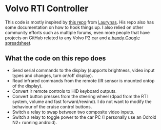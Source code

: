 # Volvo RTI Controller

This code is mostly inspired by [this repo](https://github.com/laurynas/volvo) from [Laurynas](https://github.com/laurynas/).
His repo also has some documentation on how to hook things up. I also relied on other community efforts such as multiple forums, even more people that have projects on GitHub related to any Volvo P2 car and [a handy Google spreadsheet](https://docs.google.com/spreadsheets/d/1ZeSghcZsCCvwsY9XDJHaXvDDPIM_TntmJGmcstpcUqE).

## What the code on this repo does
- Send serial commands to the display (supports brightness, video input types and changes, turn on/off display).
- Read infrared commands from the remote (IR sensor is mounted ontop of the display).
- Convert ir remote controls to HID keyboard outputs.
- Convert button presses from the steering wheel (dpad from the RTI system, volume and fast forward/rewind). I do not want to modify the behaviour of the cruise control buttons.
- Switch a relay to swap between two composite video inputs.
- Switch a relay to toggle power to the car PC (I personally use an Odroid N2+ running android).

